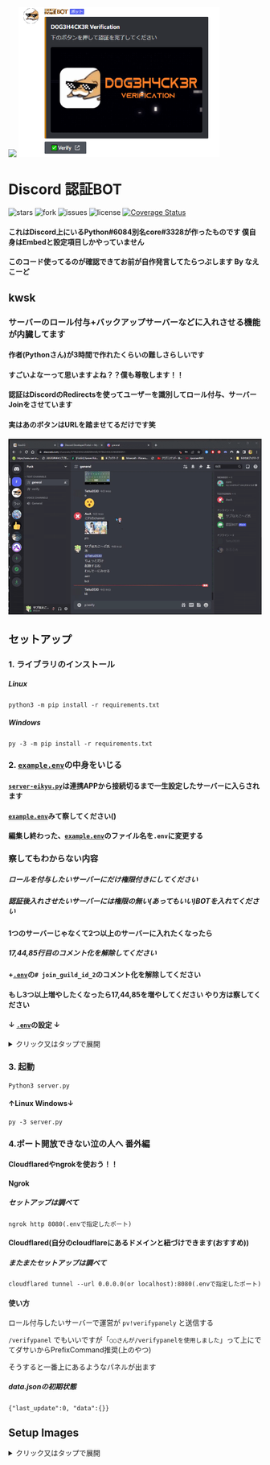<p float="left">
  <img src="https://github.com/ezz-gg/Verify_Bot/blob/images/d0g3h4ck3r-Verification.gif" width="600" />
  <img src="https://github.com/ezz-gg/Verify_Bot/blob/images/verify.png" width="400" />
</p>

# Discord 認証BOT

![stars](https://img.shields.io/github/stars/ezz-gg/Verify_Bot) ![fork](	https://img.shields.io/github/forks/ezz-gg/Verify_Bot) ![issues](https://img.shields.io/github/issues/ezz-gg/Verify_Bot) ![license](https://img.shields.io/github/license/ezz-gg/Verify_Bot) [![Coverage Status](https://coveralls.io/repos/github/ezz-gg/Verify_Bot/badge.svg?branch=main)](https://coveralls.io/github/ezz-gg/Verify_Bot?branch=main)

#### これはDiscord上にいるPython#6084別名core#3328が作ったものです 僕自身はEmbedと設定項目しかやっていません

#### このコード使ってるのが確認できてお前が自作発言してたらつぶします By なえこーど


## kwsk

### サーバーのロール付与+バックアップサーバーなどに入れさせる機能が内臓してます
#### 作者(Pythonさん)が3時間で作れたくらいの難しさらしいです
#### すごいよなーって思いますよね？？僕も尊敬します！！
#### 認証はDiscordのRedirectsを使ってユーザーを識別してロール付与、サーバーJoinをさせています
#### 実はあのボタンはURLを踏ませてるだけです笑

![](https://github.com/ezz-gg/Verify_Bot/blob/images/verify_sample-beta.gif)


## セットアップ

### 1. ライブラリのインストール

##### Linux

```python3 -m pip install -r requirements.txt```

##### Windows

```py -3 -m pip install -r requirements.txt```


### 2. [```example.env```](https://github.com/ezz-gg/Verify_Bot/blob/main/example.env)の中身をいじる

#### [```server-eikyu.py```](https://github.com/ezz-gg/Verify_Bot/blob/main/server-eikyu.py)は連携APPから接続切るまで一生設定したサーバーに入らされます

#### [```example.env```](https://github.com/ezz-gg/Verify_Bot/blob/main/example.env)みて察してください()

#### 編集し終わった、[```example.env```](https://github.com/ezz-gg/Verify_Bot/blob/main/example.env)のファイル名を```.env```に変更する

### 察してもわからない内容

##### ロールを付与したいサーバーにだけ権限付きにしてください

##### 認証後入れさせたいサーバーには権限の無い(あってもいい)BOTを入れてください

#### 1つのサーバーじゃなくて2つ以上のサーバーに入れたくなったら

##### 17,44,85行目のコメント化を解除してください

#### +[```.env```](https://github.com/ezz-gg/Verify_Bot/blob/main/example.env)の```# join_guild_id_2```のコメント化を解除してください

#### もし3つ以上増やしたくなったら17,44,85を増やしてください やり方は察してください

#### ↓ [```.env```](https://github.com/ezz-gg/Verify_Bot/blob/main/example.env)の設定 ↓

<details>
<summary>クリック又はタップで展開</summary>
<pre>
<code>
token= #BOTトークン
client_id= #BOTのクライアントID
client_secret= #BOTのクライアントシークレット
url="" #URL Generatorでidentifyとguilds.joinを指定して作られたURLを貼る
role_id= #認証後の付与するロールのID
guild_id= #認証する場所のサーバーID
join_guild_id_1= #新しく入らされるサーバーのID1
join_guild_id_2= #新しく入らされるサーバーのID2
redirect_uri= #これはアカウントにアクセス与えた後の転送先 Pyをホストしているやつに向かせる Discord Dev Redirectで http://DomainOrIP:指定したPort/after に設定する
redirect_to=http://discord.com/channels/@me #redirect_uriのあと「認証成功したよ」とか表示させればいいページ
site_port=8080 #リクエスト結果表示ページのポート(Disord Devのリダイレクトに設定したポート)
embed_color=0xC27C0E #埋め込みのカラー https://www.htmlcsscolor.com/ からRGBを入力し http://ezz.gg/wp-content/uploads/iro.png のようにColor Infoのすぐ下に"#FF0000 (or 0xFF0000)"があるから(orの右の文字列をここに書く
embed_title=D0G3H4CK3R Verification #埋め込みのタイトル
embed_image_url=http://ezz.gg/wp-content/uploads/d0g3h4ck3r-Verification.gif #埋め込みする画像orGif
embed_description=下のボタンを押して認証を完了してください #埋め込みの説明
button_name=✅Verify #認証ボタンの名前
bot_prefix=pv!
</code>
</pre>
</details>


### 3. 起動

```Python3 server.py```

#### ↑Linux Windows↓

```py -3 server.py```
### 4.ポート開放できない泣の人へ 番外編

#### Cloudflaredやngrokを使おう！！

#### Ngrok

##### セットアップは調べて

```ngrok http 8080(.envで指定したポート)```

#### Cloudflared(自分のcloudflareにあるドメインと紐づけできます(おすすめ))

##### またまたセットアップは調べて

```cloudflared tunnel --url 0.0.0.0(or localhost):8080(.envで指定したポート)```

#### 使い方

ロール付与したいサーバーで運営が ```pv!verifypanely``` と送信する

```/verifypanel``` でもいいですが「```○○さんが/verifypanelを使用しました```」って上にでてダサいからPrefixCommand推奨(上のやつ)

そうすると一番上にあるようなパネルが出ます

##### data.jsonの初期状態

```{"last_update":0, "data":{}}```

## Setup Images

<details>
<summary>クリック又はタップで展開</summary>
<pre>
<p float="left">
  <img src="https://github.com/ezz-gg/Verify_Bot/blob/images/Verify_BOT_SETUP_1.png" width="300" />
  <img src="https://github.com/ezz-gg/Verify_Bot/blob/images/Verify_BOT_SETUP_2.png" width="300" />
  <img src="https://github.com/ezz-gg/Verify_Bot/blob/images/Verify_BOT_SETUP_3.png" width="600" />
  <img src="https://github.com/ezz-gg/Verify_Bot/blob/images/Verify_BOT_SETUP_4.png" width="400" />
  <img src="https://github.com/ezz-gg/Verify_Bot/blob/images/Verify_BOT_SETUP_5.png" width="400" />
  <img src="https://github.com/ezz-gg/Verify_Bot/blob/images/Verify_BOT_SETUP_6.png" width="700" />
  <img src="https://github.com/ezz-gg/Verify_Bot/blob/images/Verify_BOT_SETUP_7.png" width="700" />
  <img src="https://github.com/ezz-gg/Verify_Bot/blob/images/Verify_BOT_SETUP_8.png" width="500" />
</p>
</pre>
</details>
